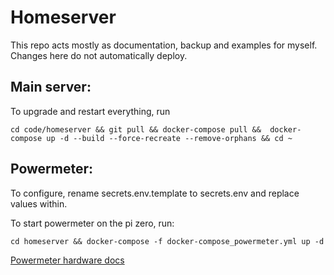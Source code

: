 # Homeserver

This repo acts mostly as documentation, backup and examples for myself. Changes here do not automatically deploy.


## Main server:
To upgrade and restart everything, run
```console
cd code/homeserver && git pull && docker-compose pull &&  docker-compose up -d --build --force-recreate --remove-orphans && cd ~
```

## Powermeter:
To configure, rename secrets.env.template to secrets.env and replace values within.

To start powermeter on the pi zero, run:
```console
cd homeserver && docker-compose -f docker-compose_powermeter.yml up -d
```
[Powermeter hardware docs](http://lechacal.com/wiki/index.php?title=RPICT3V1)